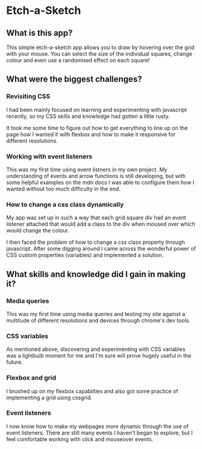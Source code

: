 # Etch-a-Sketch

## What is this app?
This simple etch-a-sketch app allows you to draw by hovering over the grid with your mouse. You can select the size of the individual squares, change colour and even use a randomised effect on each square!

## What were the biggest challenges?

### Revisiting CSS
I had been mainly focused on learning and experimenting with javascript recently, so my CSS skills and knowledge had gotten a little rusty.

It took me some time to figure out how to get everything to line up on the page how I wanted it with flexbox and how to make it responsive for different resolutions.

### Working with event listeners
This was my first time using event listners in my own project. My understanding of events and arrow functions is still developing, but with some helpful examples on the mdn docs I was able to configure them how I wanted without too much difficulty in the end.

### How to change a css class dynamically
My app was set up in such a way that each grid square div had an event listener attached that would add a class to the div when moused over which would change the colour. 

I then faced the problem of how to change a css class property through javascript. After some digging around I came across the wonderful power of CSS custom properties (variables) and implemented a solution.

## What skills and knowledge did I gain in making it?

### Media queries
This was my first time using media queries and testing my site against a multitude of different resolutions and devices through chrome's dev tools.

### CSS variables
As mentioned above, discovering and experimenting with CSS variables was a lightbulb moment for me and I'm sure will prove hugely useful in the future.

### Flexbox and grid
I brushed up on my flexbox capabilties and also got some practice of implementing a grid using cssgrid.

### Event listeners
I now know how to make my webpages more dynamic through the use of event listeners. There are still many events I haven't began to explore, but I feel comfortable working with click and mouseover events.